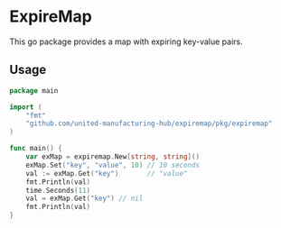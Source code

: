 # ExpireMap

This go package provides a map with expiring key-value pairs.

## Usage

```go
package main

import (
	"fmt"
	"github.com/united-manufacturing-hub/expiremap/pkg/expiremap"
)

func main() {
	var exMap = expiremap.New[string, string]()
	exMap.Set("key", "value", 10) // 10 seconds
	val := exMap.Get("key")       // "value"
	fmt.Println(val)
	time.Seconds(11)
	val = exMap.Get("key") // nil
    fmt.Println(val)
}
```
